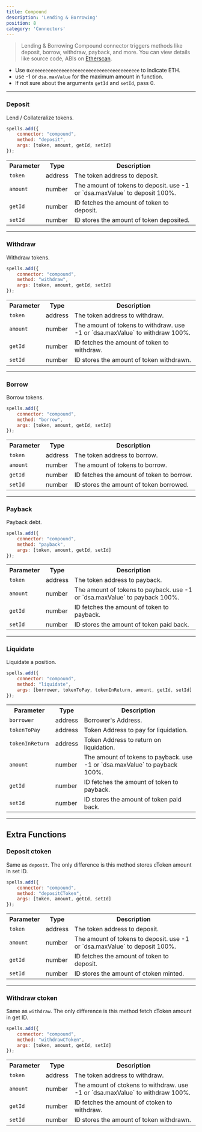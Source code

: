 ```yaml
---
title: Compound
description: 'Lending & Borrowing'
position: 8
category: 'Connectors'
---
```

> Lending & Borrowing
Compound connector triggers methods like deposit, borrow, withdraw, payback, and more. You can view details like source code, ABIs on [Etherscan](https://etherscan.io/address/0xaeCfA2c0f4bAD0Ecee46dcd1250cd0334fE28BC0#code).

- Use `0xeeeeeeeeeeeeeeeeeeeeeeeeeeeeeeeeeeeeeeee` to indicate ETH.
- use -1 or `dsa.maxValue` for the maximum amount in function.
- If not sure about the arguments `getId` and `setId`, pass 0.

---

### Deposit

Lend / Collateralize tokens.

```javascript
spells.add({
    connector: "compound",
    method: "deposit",
    args: [token, amount, getId, setId]
});
```

<table class="table">
  <tr>
    <th>Parameter</th>
    <th>Type</th> 
    <th>Description</th>
  </tr>
  <tr>
    <td><code>token</code></td>
    <td>address</td>
    <td>The token address to deposit.</td>
  <tr>
  <tr>
    <td><code>amount</code></td>
    <td>number</td>
    <td>The amount of tokens to deposit. use -1 or `dsa.maxValue` to deposit 100%.</td>
  <tr>
  <tr>
    <td><code>getId</code></td>
    <td>number</td>
    <td>ID fetches the amount of token to deposit.</td>
  <tr>
  <tr>
    <td><code>setId</code></td>
    <td>number</td>
    <td>ID stores the amount of token deposited.</td>
  <tr>
</table>

---

### Withdraw

Withdraw tokens.

```javascript
spells.add({
    connector: "compound",
    method: "withdraw",
    args: [token, amount, getId, setId]
});
```

<table class="table">
  <tr>
    <th>Parameter</th>
    <th>Type</th> 
    <th>Description</th>
  </tr>
  <tr>
    <td><code>token</code></td>
    <td>address</td>
    <td>The token address to withdraw.</td>
  <tr>
  <tr>
    <td><code>amount</code></td>
    <td>number</td>
    <td>The amount of tokens to withdraw. use -1 or `dsa.maxValue` to withdraw 100%.</td>
  <tr>
  <tr>
    <td><code>getId</code></td>
    <td>number</td>
    <td>ID fetches the amount of token to withdraw.</td>
  <tr>
  <tr>
    <td><code>setId</code></td>
    <td>number</td>
    <td>ID stores the amount of token withdrawn.</td>
  <tr>
</table>

---

### Borrow

Borrow tokens.

```javascript
spells.add({
    connector: "compound",
    method: "borrow",
    args: [token, amount, getId, setId]
});
```

<table class="table">
  <tr>
    <th>Parameter</th>
    <th>Type</th> 
    <th>Description</th>
  </tr>
  <tr>
    <td><code>token</code></td>
    <td>address</td>
    <td>The token address to borrow.</td>
  <tr>
  <tr>
    <td><code>amount</code></td>
    <td>number</td>
    <td>The amount of tokens to borrow.</td>
  <tr>
  <tr>
    <td><code>getId</code></td>
    <td>number</td>
    <td>ID fetches the amount of token to borrow.</td>
  <tr>
  <tr>
    <td><code>setId</code></td>
    <td>number</td>
    <td>ID stores the amount of token borrowed.</td>
  <tr>
</table>

---

### Payback

Payback debt.

```javascript
spells.add({
    connector: "compound",
    method: "payback",
    args: [token, amount, getId, setId]
});
```

<table class="table">
  <tr>
    <th>Parameter</th>
    <th>Type</th> 
    <th>Description</th>
  </tr>
  <tr>
    <td><code>token</code></td>
    <td>address</td>
    <td>The token address to payback.</td>
  <tr>
  <tr>
    <td><code>amount</code></td>
    <td>number</td>
    <td>The amount of tokens to payback. use -1 or `dsa.maxValue` to payback 100%.</td>
  <tr>
  <tr>
    <td><code>getId</code></td>
    <td>number</td>
    <td>ID fetches the amount of token to payback.</td>
  <tr>
  <tr>
    <td><code>setId</code></td>
    <td>number</td>
    <td>ID stores the amount of token paid back.</td>
  <tr>
</table>

---

### Liquidate

Liquidate a position.

```javascript
spells.add({
    connector: "compound",
    method: "liquidate",
    args: [borrower, tokenToPay, tokenInReturn, amount, getId, setId]
});
```

<table class="table">
  <tr>
    <th>Parameter</th>
    <th>Type</th> 
    <th>Description</th>
  </tr>
  <tr>
    <td><code>borrower</code></td>
    <td>address</td>
    <td>Borrower's Address.</td>
  <tr>
  <tr>
    <td><code>tokenToPay</code></td>
    <td>address</td>
    <td>Token Address to pay for liquidation.</td>
  <tr>
  <tr>
    <td><code>tokenInReturn</code></td>
    <td>address</td>
    <td>Token Address to return on liquidation.</td>
  <tr>
  <tr>
    <td><code>amount</code></td>
    <td>number</td>
    <td>The amount of tokens to payback. use -1 or `dsa.maxValue` to payback 100%.</td>
  <tr>
  <tr>
    <td><code>getId</code></td>
    <td>number</td>
    <td>ID fetches the amount of token to payback.</td>
  <tr>
  <tr>
    <td><code>setId</code></td>
    <td>number</td>
    <td>ID stores the amount of token paid back.</td>
  <tr>
</table>

---

## Extra Functions

### Deposit ctoken

Same as `deposit`. The only difference is this method stores cToken amount in set ID.

```javascript
spells.add({
    connector: "compound",
    method: "depositCToken",
    args: [token, amount, getId, setId]
});
```

<table class="table">
  <tr>
    <th>Parameter</th>
    <th>Type</th> 
    <th>Description</th>
  </tr>
  <tr>
    <td><code>token</code></td>
    <td>address</td>
    <td>The token address to deposit.</td>
  <tr>
  <tr>
    <td><code>amount</code></td>
    <td>number</td>
    <td>The amount of tokens to deposit. use -1 or `dsa.maxValue` to deposit 100%.</td>
  <tr>
  <tr>
    <td><code>getId</code></td>
    <td>number</td>
    <td>ID fetches the amount of token to deposit.</td>
  <tr>
  <tr>
    <td><code>setId</code></td>
    <td>number</td>
    <td>ID stores the amount of ctoken minted.</td>
  <tr>
</table>

---

### Withdraw ctoken

Same as `withdraw`. The only difference is this method fetch cToken amount in get ID.

```javascript
spells.add({
    connector: "compound",
    method: "withdrawCToken",
    args: [token, amount, getId, setId]
});
```

<table class="table">
<tr>
    <th>Parameter</th>
    <th>Type</th> 
    <th>Description</th>
  </tr>
  <tr>
    <td><code>token</code></td>
    <td>address</td>
    <td>The token address to withdraw.</td>
  <tr>
  <tr>
    <td><code>amount</code></td>
    <td>number</td>
    <td>The amount of ctokens to withdraw. use -1 or `dsa.maxValue` to withdraw 100%.</td>
  <tr>
  <tr>
    <td><code>getId</code></td>
    <td>number</td>
    <td>ID fetches the amount of ctoken to withdraw.</td>
  <tr>
  <tr>
    <td><code>setId</code></td>
    <td>number</td>
    <td>ID stores the amount of token withdrawn.</td>
  <tr>
</table>